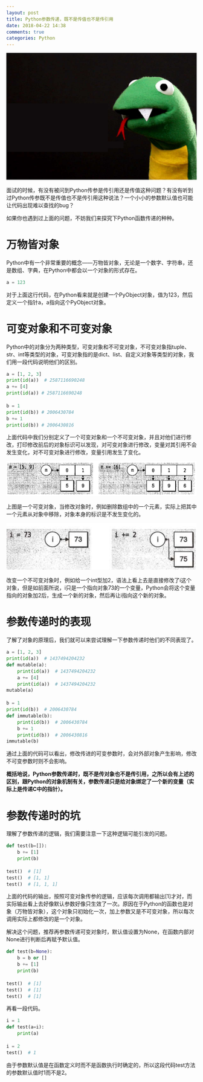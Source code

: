 ```yaml
---
layout: post
title: Python参数传递，既不是传值也不是传引用
date: 2018-04-22 14:38
comments: true
categories: Python
---
```


![](/upload/20180422_01.png)

面试的时候，有没有被问到Python传参是传引用还是传值这种问题？有没有听到过Python传参既不是传值也不是传引用这种说法？一个小小的参数默认值也可能让代码出现难以查找的bug？

如果你也遇到过上面的问题，不妨我们来探究下Python函数传递的种种。

# 万物皆对象

Python中有一个非常重要的概念——万物皆对象，无论是一个数字、字符串，还是数组、字典，在Python中都会以一个对象的形式存在。

```python
a = 123
```

对于上面这行代码，在Python看来就是创建一个PyObject对象，值为123，然后定义一个指针a，a指向这个PyObject对象。

# 可变对象和不可变对象

Python中的对象分为两种类型，可变对象和不可变对象，不可变对象指tuple、str、int等类型的对象，可变对象指的是dict、list、自定义对象等类型的对象，我们用一段代码说明他们的区别。

```python
a = [1, 2, 3]
print(id(a))  # 2587116690248
a += [4]
print(id(a)) # 2587116690248

b = 1
print(id(b)) # 2006430784
b += 1
print(id(b)) # 2006430816
```

上面代码中我们分别定义了一个可变对象和一个不可变对象，并且对他们进行修改，打印修改前后的对象标识可以发现，对可变对象进行修改，变量对其引用不会发生变化，对不可变对象进行修改，变量引用发生了变化。

![可变对象的引用](/upload/20180422_02.png)

上图是一个可变对象，当修改对象时，例如删除数组中的一个元素，实际上把其中一个元素从对象中移除，对象本身的标识是不发生变化的。

![不可变对象的引用](/upload/20180422_03.png)

改变一个不可变对象时，例如给一个int型加2，语法上看上去是直接修改了i这个对象，但是如前面所说，i只是一个指向对象73的一个变量，Python会将这个变量指向的对象加2后，生成一个新的对象，然后再让i指向这个新的对象。

# 参数传递时的表现

了解了对象的原理后，我们就可以来尝试理解一下参数传递时他们的不同表现了。

```python
a = [1, 2, 3]
print(id(a))  # 1437494204232
def mutable(a):
	print(id(a))  # 1437494204232
	a += [4]
	print(id(a))  # 1437494204232
mutable(a)

b = 1
print(id(b))  # 2006430784
def immutable(b):
	print(id(b))  # 2006430784
	b += 1
	print(id(b))  # 2006430816
immutable(b)
```

通过上面的代码可以看出，修改传进的可变参数时，会对外部对象产生影响，修改不可变参数时则不会影响。

**概括地说，Python参数传递时，既不是传对象也不是传引用，之所以会有上述的区别，跟Python的对象机制有关，参数传递只是给对象绑定了一个新的变量（实际上是传递C中的指针）。**

# 参数传递时的坑

理解了参数传递的逻辑，我们需要注意一下这种逻辑可能引发的问题。

```python
def test(b=[]):
	b += [1]
	print(b)

test()  # [1]
test()  # [1, 1]
test()  # [1, 1, 1]
```

上面的代码的输出，按照可变对象传参的逻辑，应该每次调用都输出[1]才对，而实际输出看上去好像默认参数好像只生效了一次。原因在于Python的函数也是对象（万物皆对象），这个对象只初始化一次，加上参数又是不可变对象，所以每次调用实际上都修改的是一个对象。

解决这个问题，推荐再参数传递可变对象时，默认值设置为None，在函数内部对None进行判断后再赋予默认值。

```python
def test(b=None):
	b = b or []
	b += [1]
	print(b)

test()  # [1]
test()  # [1]
test()  # [1]
```

再看一段代码。

```python
i = 1
def test(a=i):
	print(a)

i = 2
test()  # 1
```

由于参数默认值是在函数定义时而不是函数执行时确定的，所以这段代码test方法的参数默认值时1而不是2。
